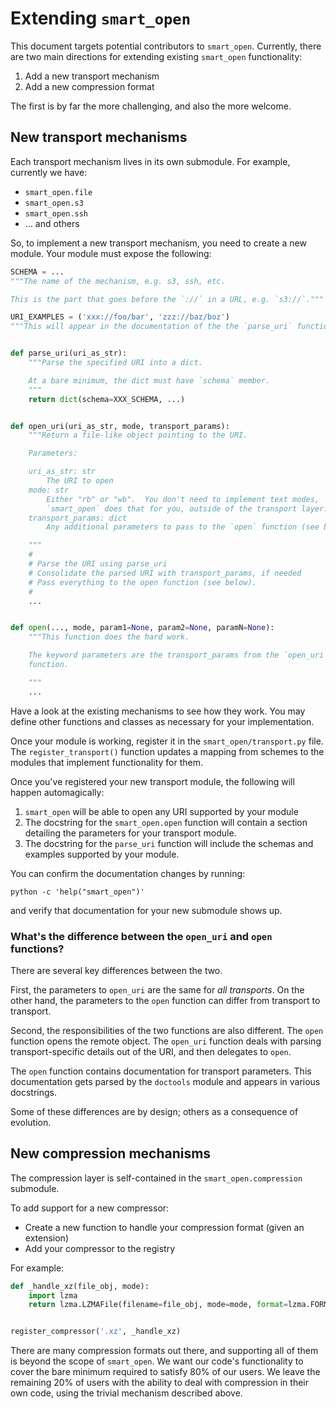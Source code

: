 # Extending `smart_open`

This document targets potential contributors to `smart_open`.
Currently, there are two main directions for extending existing `smart_open` functionality:

1. Add a new transport mechanism
2. Add a new compression format

The first is by far the more challenging, and also the more welcome.

## New transport mechanisms

Each transport mechanism lives in its own submodule.
For example, currently we have:

- `smart_open.file`
- `smart_open.s3`
- `smart_open.ssh`
- ... and others

So, to implement a new transport mechanism, you need to create a new module.
Your module must expose the following:

```python
SCHEMA = ...
"""The name of the mechanism, e.g. s3, ssh, etc.

This is the part that goes before the `://` in a URL, e.g. `s3://`."""

URI_EXAMPLES = ('xxx://foo/bar', 'zzz://baz/boz')
"""This will appear in the documentation of the the `parse_uri` function."""


def parse_uri(uri_as_str):
    """Parse the specified URI into a dict.

    At a bare minimum, the dict must have `schema` member.
    """
    return dict(schema=XXX_SCHEMA, ...)


def open_uri(uri_as_str, mode, transport_params):
    """Return a file-like object pointing to the URI.

    Parameters:

    uri_as_str: str
        The URI to open
    mode: str
        Either "rb" or "wb".  You don't need to implement text modes,
        `smart_open` does that for you, outside of the transport layer.
    transport_params: dict
        Any additional parameters to pass to the `open` function (see below).

    """
    #
    # Parse the URI using parse_uri
    # Consolidate the parsed URI with transport_params, if needed
    # Pass everything to the open function (see below).
    #
    ...


def open(..., mode, param1=None, param2=None, paramN=None):
    """This function does the hard work.

    The keyword parameters are the transport_params from the `open_uri`
    function.

    """
    ...
```

Have a look at the existing mechanisms to see how they work.
You may define other functions and classes as necessary for your implementation.

Once your module is working, register it in the `smart_open/transport.py` file.
The `register_transport()` function updates a mapping from schemes to the modules that implement functionality for them.

Once you've registered your new transport module, the following will happen automagically:

1. `smart_open` will be able to open any URI supported by your module
2. The docstring for the `smart_open.open` function will contain a section
   detailing the parameters for your transport module.
3. The docstring for the `parse_uri` function will include the schemas and
   examples supported by your module.

You can confirm the documentation changes by running:

    python -c 'help("smart_open")'

and verify that documentation for your new submodule shows up.

### What's the difference between the `open_uri` and `open` functions?

There are several key differences between the two.

First, the parameters to `open_uri` are the same for _all transports_.
On the other hand, the parameters to the `open` function can differ from transport to transport.

Second, the responsibilities of the two functions are also different.
The `open` function opens the remote object.
The `open_uri` function deals with parsing transport-specific details out of the URI, and then delegates to `open`.

The `open` function contains documentation for transport parameters.
This documentation gets parsed by the `doctools` module and appears in various docstrings.

Some of these differences are by design; others as a consequence of evolution.

## New compression mechanisms

The compression layer is self-contained in the `smart_open.compression` submodule.

To add support for a new compressor:

- Create a new function to handle your compression format (given an extension)
- Add your compressor to the registry

For example:

```python
def _handle_xz(file_obj, mode):
    import lzma
    return lzma.LZMAFile(filename=file_obj, mode=mode, format=lzma.FORMAT_XZ)


register_compressor('.xz', _handle_xz)
```

There are many compression formats out there, and supporting all of them is beyond the scope of `smart_open`.
We want our code's functionality to cover the bare minimum required to satisfy 80% of our users.
We leave the remaining 20% of users with the ability to deal with compression in their own code, using the trivial mechanism described above.
